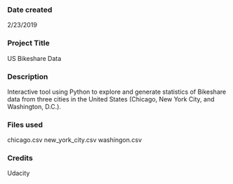 ### Date created
2/23/2019

### Project Title
US Bikeshare Data

### Description
Interactive tool using Python to explore and generate statistics of Bikeshare
data from three cities in the United States (Chicago, New York City, and
Washington, D.C.).

### Files used
chicago.csv
new_york_city.csv
washingon.csv

### Credits
Udacity
